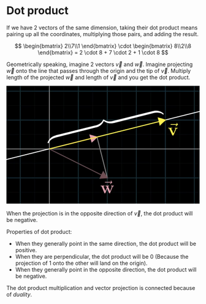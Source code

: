 # Dot product

If we have 2 vectors of the same dimension, taking their dot product means pairing up all the coordinates, multiplying those pairs, and adding the result.

$$
\begin{bmatrix} 2\\7\\1 \end{bmatrix} \cdot \begin{bmatrix} 8\\2\\8 \end{bmatrix} = 2 \cdot 8 + 7 \cdot 2 + 1 \cdot 8
$$

Geometrically speaking, imagine 2 vectors $\vec{v}$ and $\vec{w}$. Imagine projecting $\vec{w}$ onto the line that passes through the origin and the tip of $\vec{v}$. Multiply length of the projected $\vec{w}$ and length of $\vec{v}$ and you get the dot product.

![](./Assets/dot-product-intuition.png)

When the projection is in the opposite direction of $\vec{v}$, the dot product will be negative.

Properties of dot product:
- When they generally point in the same direction, the dot product will be positive.
- When they are perpendicular, the dot product will be 0 (Because the projection of 1 onto the other will land on the origin).
- When they generally point in the opposite direction, the dot product will be negative.

The dot product multiplication and vector projection is connected because of *duality*. 